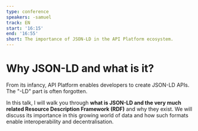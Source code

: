```yaml
---
type: conference
speakers: -samuel
track: EN
start: '16:15'
end: '16:55'
short: The importance of JSON-LD in the API Platform ecosystem.
---
```


# Why JSON-LD and what is it?

From its infancy, API Platform enables developers to create JSON-LD APIs. The "-LD" part is often forgotten.

In this talk, I will walk you through **what is JSON-LD and the very much related Resource Description Framework (RDF)** and why they exist. We will discuss its importance in this growing world of data and how such formats enable interoperability and decentralisation.
